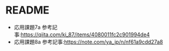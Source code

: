 # README

* 応用課題7a 参考記事:https://qiita.com/ki_87/items/4080011fc2c901994de4
* 応用課題8a 参考記事:https://note.com/ya_jp/n/nf61a9cdd27a8
